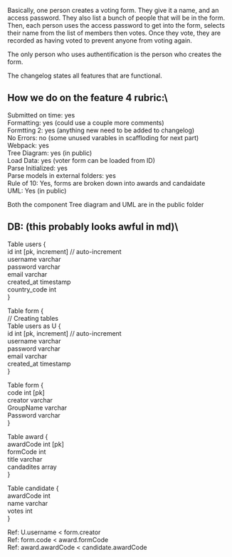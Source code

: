 Basically, one person creates a voting form.
They give it a name, and an access password. They
also list a bunch of people that will be in the form.
Then, each person uses the access password to get into the form,
selects their name from the list of members then votes. Once they vote,
they are recorded as having voted to prevent anyone from voting again.

The only person who uses authentification is the person who creates the form.

The changelog states all features that are functional.

## How we do on the feature 4 rubric:\

Submitted on time: yes\
Formatting: yes (could use a couple more comments)\
Formtting 2: yes (anything new need to be added to changelog)\
No Errors: no (some unused varables in scaffloding for next part)\
Webpack: yes\
Tree Diagram: yes (in public)\
Load Data: yes (voter form can be loaded from ID)\
Parse Initialized: yes\
Parse models in external folders: yes\
Rule of 10: Yes, forms are broken down into awards and candaidate\
UML: Yes (in public)

Both the component Tree diagram and UML are in the public folder

## DB: (this probably looks awful in md)\

Table users {\
id int [pk, increment] // auto-increment\
username varchar\
password varchar\
email varchar\
created_at timestamp\
country_code int\
}

Table form {\
// Creating tables\
Table users as U {\
id int [pk, increment] // auto-increment\
username varchar\
password varchar\
email varchar\
created_at timestamp\
}

Table form {\
code int [pk]\
creator varchar\
GroupName varchar\
Password varchar\
}

Table award {\
awardCode int [pk]\
formCode int\
title varchar\
candadites array\
}

Table candidate {\
awardCode int\
name varchar\
votes int\
}

Ref: U.username < form.creator\
Ref: form.code < award.formCode\
Ref: award.awardCode < candidate.awardCode
